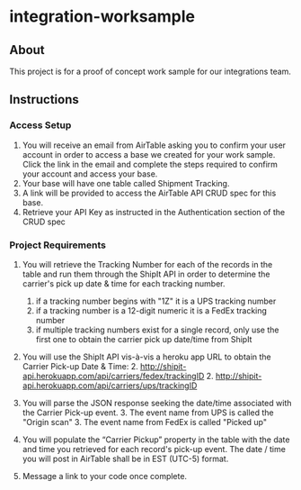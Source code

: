 # integration-worksample

## About
This project is for a proof of concept work sample for our integrations team.

## Instructions
### Access Setup
1. You will receive an email from AirTable asking you to confirm your user account in order to access a base we created 
   for your work sample. Click the link in the email and complete the steps required to confirm your account and access 
   your base.
2. Your base will have one table called Shipment Tracking.
3. A link will be provided to access the AirTable API CRUD spec for this base.
4. Retrieve your API Key as instructed in the Authentication section of the CRUD spec

### Project Requirements
1. You will retrieve the Tracking Number for each of the records in the table and run them through the ShipIt API in 
   order to determine the carrier's pick up date & time for each tracking number.
    1. if a tracking number begins with "1Z" it is a UPS tracking number
    1. if a tracking number is a 12-digit numeric it is a FedEx tracking number
    1. if multiple tracking numbers exist for a single record, only use the first one to obtain the carrier pick up 
       date/time from ShipIt

2. You will use the ShipIt API vis-à-vis a heroku app URL to obtain the Carrier Pick-up Date & Time:
    2. http://shipit-api.herokuapp.com/api/carriers/fedex/trackingID
    2. http://shipit-api.herokuapp.com/api/carriers/ups/trackingID

3. You will parse the JSON response seeking the date/time associated with the Carrier Pick-up event.
    3. The event name from UPS is called the "Origin scan"
    3. The event name from FedEx is called "Picked up"

4. You will populate the “Carrier Pickup” property in the table with the date and time you retrieved for each record's 
   pick-up event. The date / time you will post in AirTable shall be in EST (UTC-5) format.

5. Message a link to your code once complete.
